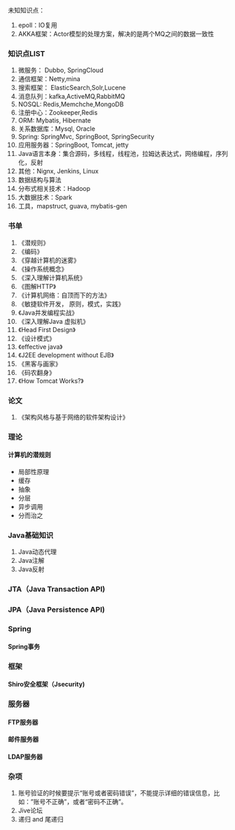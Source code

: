 未知知识点：

1. epoll：IO复用
2. AKKA框架：Actor模型的处理方案，解决的是两个MQ之间的数据一致性



### 知识点LIST
1. 微服务： Dubbo, SpringCloud
2. 通信框架：Netty,mina
3. 搜索框架： ElasticSearch,Solr,Lucene
4. 消息队列：kafka,ActiveMQ,RabbitMQ
5. NOSQL: Redis,Memchche,MongoDB
6. 注册中心：Zookeeper,Redis
7. ORM: Mybatis, Hibernate
8. 关系数据库：Mysql, Oracle
9. Spring: SpringMvc, SpringBoot, SpringSecurity
10. 应用服务器：SpringBoot, Tomcat, jetty
11. Java语言本身：集合源码，多线程，线程池，拉姆达表达式，网络编程，序列化，反射
12. 其他：Nignx, Jenkins, Linux
13. 数据结构与算法
14. 分布式相关技术：Hadoop
15. 大数据技术：Spark
16. 工具，mapstruct, guava, mybatis-gen

### 书单

1. 《潜规则》
2. 《编码》
3. 《穿越计算机的迷雾》
4. 《操作系统概念》
5. 《深入理解计算机系统》
6. 《图解HTTP》
7. 《计算机网络：自顶而下的方法》
8. 《敏捷软件开发， 原则，模式，实践》
9. 《Java并发编程实战》
10. 《深入理解Java 虚拟机》
11. 《Head First Design》
12. 《设计模式》
13. 《effective java》
14. 《J2EE development without EJB》
15. 《黑客与画家》
16. 《码农翻身》
17. 《How Tomcat Works?》

### 论文
1. 《架构风格与基于网络的软件架构设计》


### 理论
#### 计算机的潜规则
  - 局部性原理
  - 缓存
  - 抽象
  - 分层
  - 异步调用
  - 分而治之

### Java基础知识
1. Java动态代理
2. Java注解
3. Java反射

### JTA（Java Transaction API)
### JPA（Java Persistence API)

### Spring
#### Spring事务

### 框架
#### Shiro安全框架（Jsecurity)

### 服务器
#### FTP服务器
#### 邮件服务器
#### LDAP服务器


### 杂项

1. 账号验证的时候要提示“账号或者密码错误”，不能提示详细的错误信息，比如：”账号不正确”，或者“密码不正确”。
2. Jive论坛
3. 递归 and 尾递归
